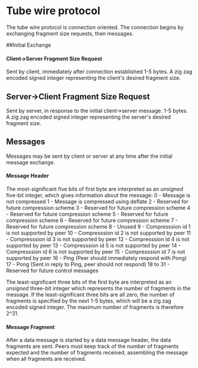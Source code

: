 # Tube wire protocol

The tube wire protocol is connection oriented. The connection begins
by exchanging fragment size requests, then messages.

##Initial Exchange

#### Client->Server Fragment Size Request
Sent by client, immediately after connection established
1-5 bytes. A zig zag encoded signed integer representing the client's desired
fragment size.

## Server->Client Fragment Size Request
Sent by server, in response to the initial client->server message.
1-5 bytes. A zig zag encoded signed integer representing the server's desired
fragment size.

## Messages
Messages may be sent by client or server at any time after the initial
message exchange.

#### Message Header
The most-significant five bits of first byte are interpreted as an
*unsigned* five-bit integer, which gives information about the message:
0 - Message is not compressed
1 - Message is compressed using deflate
2 - Reserved for future compression scheme
3 - Reserved for future compression scheme
4 - Reserved for future compression scheme
5 - Reserved for future compression scheme
6 - Reserved for future compression scheme
7 - Reserved for future compression scheme
8 - Unused
9 - Compresssion id 1 is not supported by peer
10 - Compresssion id 2 is not supported by peer
11 - Compresssion id 3 is not supported by peer
12 - Compresssion id 4 is not supported by peer
13 - Compresssion id 5 is not supported by peer
14 - Compresssion id 6 is not supported by peer
15 - Compresssion id 7 is not supported by peer
16 - Ping (Peer should immediately respond with Pong)
17 - Pong (Sent in reply to Ping, peer should not respond)
18 to 31 - Reserved for future control messages

The least-significant three bits of the first byte are interpreted as an
*unsigned* three-bit integer which represents the number of
fragments in the message. If the least-significant three bits are all zero,
the number of fragments is specified by the next 1-5 bytes, which will be
a zig zag encoded signed integer. The maximum number of fragments is therefore
2^31.

#### Message Fragment
After a data message is started by a data message header, the data fragments
are sent. Peers must keep track of the number of fragments expected and the
number of fragments received, assembling the message when all fragments are
received.
